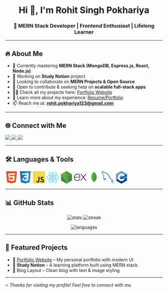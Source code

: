<h1 align="center">Hi 👋, I'm Rohit Singh Pokhariya</h1>
<h3 align="center">🚀 MERN Stack Developer | Frontend Enthusiast | Lifelong Learner</h3>

---

## 🔥 About Me  

- 🌱 Currently mastering **MERN Stack (MongoDB, Express.js, React, Node.js)**  
- 🔭 Working on **Study Notion** project  
- 👯 Looking to collaborate on **MERN Projects & Open Source**  
- 🤝 Open to contribute & seeking help on **scalable full-stack apps**  
- 👨‍💻 Check all my projects here: [Portfolio Website](https://portfolio-website-rohit.vercel.app/)  
- 📄 Learn more about my experience: [Resume/Portfolio](https://portfolio-website-rohit.vercel.app/)  
- 📫 Reach me at: **rohit.pokhariya123@gmail.com**

---

## 🌐 Connect with Me  

<p align="left">
<a href="https://www.linkedin.com/in/rohit-singh-pokhariya-24742a220/" target="_blank">
  <img src="https://img.shields.io/badge/LinkedIn-0077B5?style=for-the-badge&logo=linkedin&logoColor=white" />
</a>
<a href="https://leetcode.com/u/user8310wm/" target="_blank">
  <img src="https://img.shields.io/badge/LeetCode-FFA116?style=for-the-badge&logo=leetcode&logoColor=white" />
</a>
<a href="mailto:rohit.pokhariya123@gmail.com" target="_blank">
  <img src="https://img.shields.io/badge/Email-D14836?style=for-the-badge&logo=gmail&logoColor=white" />
</a>
</p>

---

## 🛠️ Languages & Tools  

<p align="left"> 
  <img src="https://raw.githubusercontent.com/devicons/devicon/master/icons/html5/html5-original.svg" alt="html5" width="40" height="40"/> 
  <img src="https://raw.githubusercontent.com/devicons/devicon/master/icons/css3/css3-original.svg" alt="css3" width="40" height="40"/> 
  <img src="https://raw.githubusercontent.com/devicons/devicon/master/icons/javascript/javascript-original.svg" alt="javascript" width="40" height="40"/> 
  <img src="https://raw.githubusercontent.com/devicons/devicon/master/icons/react/react-original.svg" alt="react" width="40" height="40"/> 
  <img src="https://raw.githubusercontent.com/devicons/devicon/master/icons/nodejs/nodejs-original.svg" alt="nodejs" width="40" height="40"/> 
  <img src="https://raw.githubusercontent.com/devicons/devicon/master/icons/express/express-original.svg" alt="express" width="40" height="40"/> 
  <img src="https://raw.githubusercontent.com/devicons/devicon/master/icons/mongodb/mongodb-original.svg" alt="mongodb" width="40" height="40"/> 
  <img src="https://raw.githubusercontent.com/devicons/devicon/master/icons/mysql/mysql-original.svg" alt="mysql" width="40" height="40"/> 
  <img src="https://raw.githubusercontent.com/devicons/devicon/master/icons/cplusplus/cplusplus-original.svg" alt="cplusplus" width="40" height="40"/> 
</p>

---

## 📊 GitHub Stats  

<p align="center">
  <img src="https://github-readme-stats.vercel.app/api?username=rohitpokhariya10&show_icons=true&theme=tokyonight" alt="stats" height="160"/>
  <img src="https://github-readme-streak-stats.herokuapp.com/?user=rohitpokhariya10&theme=tokyonight" alt="streak" height="160"/>
</p>

<p align="center">
  <img src="https://github-readme-stats.vercel.app/api/top-langs/?username=rohitpokhariya10&layout=compact&theme=tokyonight" alt="languages" />
</p>

---

## 🚀 Featured Projects  

- 📌 [Portfolio Website](https://portfolio-website-rohit.vercel.app/) – My personal portfolio with modern UI  
- 📌 **Study Notion** – A learning platform built using MERN stack  
- 📌 Blog Layout – Clean blog with text & image styling  

---

⭐️ *Thanks for visiting my profile! Feel free to connect with me.*  
